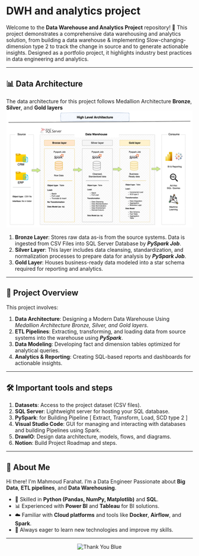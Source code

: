 # DWH and analytics project

Welcome to the **Data Warehouse and Analytics Project** repository! 🚀
This project demonstrates a comprehensive data warehousing and analytics solution, from building a data warehouse & implementing Slow-changing-dimension type 2 to track the change in source and to generate actionable insights. Designed as a portfolio project, it highlights industry best practices in data engineering and analytics.

---
## 📊 Data Architecture
The data architecture for this project follows Medallion Architecture **Bronze**, **Silver**, and **Gold layers**
![Alt Text](docs/Data_Architecture.png)


1. **Bronze Layer**: Stores raw data as-is from the source systems. Data is ingested from CSV Files into SQL Server Database by ***PySpark Job***.
2. **Silver Layer**: This layer includes data cleansing, standardization, and normalization processes to prepare data for analysis by ***PySpark Job***.
3. **Gold Layer**: Houses business-ready data modeled into a star schema required for reporting and analytics.

---
## **📖 Project Overview**
This project involves:

1. **Data Architecture**: Designing a Modern Data Warehouse Using _Medallion Architecture Bronze, Silver, and Gold layers_.
2. **ETL Pipelines**: Extracting, transforming, and loading data from source systems into the warehouse using ***PySpark***.
3. **Data Modeling**: Developing fact and dimension tables optimized for analytical queries.
4. **Analytics & Reporting**: Creating SQL-based reports and dashboards for actionable insights.

---
## 🛠️ **Important tools and steps**
1. **Datasets**: Access to the project dataset (CSV files).
2. **SQL Server**: Lightweight server for hosting your SQL database.
3. **PySpark**: for Building Pipeline [ Extract, Transform, Load, SCD type 2 ]
3. **Visual Studio Code**: GUI for managing and interacting with databases and building Pipelines using Spark.
4. **DrawIO**: Design data architecture, models, flows, and diagrams.
5. **Notion**: Build Project Roadmap and steps.

---
## 🌟 About Me
Hi there! I'm Mahmoud Farahat. I’m a Data Engineer Passionate about **Big Data**, **ETL pipelines**, and **Data Warehousing**.  
- 🐍 Skilled in **Python (Pandas, NumPy, Matplotlib)** and **SQL**.  
- 📊 Experienced with **Power BI** and **Tableau** for BI solutions.  
- ☁️ Familiar with **Cloud platforms** and tools like **Docker**, **Airflow**, and **Spark**.  
- 🚀 Always eager to learn new technologies and improve my skills.
  
---

<p align="center">
  <img src="https://media.giphy.com/media/xT9IgG50Fb7Mi0prBC/giphy.gif" alt="Thank You Blue" width="300" />
</p>


